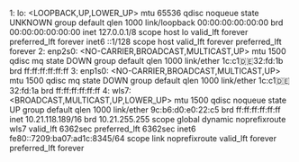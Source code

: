 1: lo: <LOOPBACK,UP,LOWER_UP> mtu 65536 qdisc noqueue state UNKNOWN group default qlen 1000
    link/loopback 00:00:00:00:00:00 brd 00:00:00:00:00:00
    inet 127.0.0.1/8 scope host lo
       valid_lft forever preferred_lft forever
    inet6 ::1/128 scope host 
       valid_lft forever preferred_lft forever
2: enp2s0: <NO-CARRIER,BROADCAST,MULTICAST,UP> mtu 1500 qdisc mq state DOWN group default qlen 1000
    link/ether 1c:c1:de:32:fd:1b brd ff:ff:ff:ff:ff:ff
3: enp1s0: <NO-CARRIER,BROADCAST,MULTICAST,UP> mtu 1500 qdisc mq state DOWN group default qlen 1000
    link/ether 1c:c1:de:32:fd:1a brd ff:ff:ff:ff:ff:ff
4: wls7: <BROADCAST,MULTICAST,UP,LOWER_UP> mtu 1500 qdisc noqueue state UP group default qlen 1000
    link/ether 9c:b6:d0:e0:22:c5 brd ff:ff:ff:ff:ff:ff
    inet 10.21.118.189/16 brd 10.21.255.255 scope global dynamic noprefixroute wls7
       valid_lft 6362sec preferred_lft 6362sec
    inet6 fe80::7209:ba07:ad1c:8345/64 scope link noprefixroute 
       valid_lft forever preferred_lft forever
